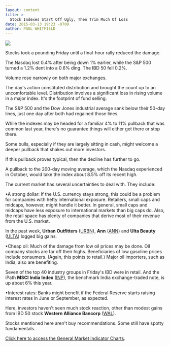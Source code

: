 ```yaml
---
layout: content
title: >-
  Stock Indexes Start Off Ugly, Then Trim Much Of Loss
date: 2015-03-13 19:23 -0700
author: PAUL WHITFIELD
---
```






![](https://www.investors.com/wp-content/uploads/ibd-migrated-images/MPv_150316_635618585008319633.png)









  

Stocks took a pounding Friday until a final-hour rally reduced the damage.

  

The Nasdaq lost 0.4% after being down 1% earlier, while the S&P 500 turned a 1.2% dent into a 0.6% ding. The IBD 50 fell 0.2%.

  

Volume rose narrowly on both major exchanges.

  

The day's action constituted distribution and brought the count up to an uncomfortable level. Distribution involves a significant loss in rising volume in a major index. It's the footprint of fund selling.

  

The S&P 500 and the Dow Jones industrial average sank below their 50-day lines, just one day after both had regained those lines.

  

While the indexes may be headed for a familiar 4% to 11% pullback that was common last year, there's no guarantee things will either get there or stop there.

  

Some bulls, especially if they are largely sitting in cash, might welcome a deeper pullback that shakes out more investors.

  

If this pullback proves typical, then the decline has further to go.

  

A pullback to the 200-day moving average, which the Nasdaq experienced in October, would take the index about 8.5% off its recent high.

  

The current market has several uncertainties to deal with. They include:

  

•A strong dollar: If the U.S. currency stays strong, this could be a problem for companies with hefty international exposure. Retailers, small caps and midcaps, however, might handle it better. In general, small caps and midcaps have less exposure to international markets than big caps do. Also, the retail space has plenty of companies that derive most of their revenue from the U.S. market.

  

In the past week, **Urban Outfitters** ([URBN](https://research.investors.com/quote.aspx?symbol=URBN)), **Ann** ([ANN](https://research.investors.com/quote.aspx?symbol=ANN)) and **Ulta Beauty** ([ULTA](https://research.investors.com/quote.aspx?symbol=ULTA)) logged big gains.

  

•Cheap oil: Much of the damage from low oil prices may be done. Oil company stocks are far off their highs. Beneficiaries of low gasoline prices include consumers. (Again, this points to retail.) Major oil importers, such as India, also are benefiting.

  

Seven of the top 40 industry groups in Friday's IBD were in retail. And the iPath **MSCI India Index** ([INP](https://research.investors.com/quote.aspx?symbol=INP)), the benchmark India exchange-traded note, is up about 6% this year.

  

•Interest rates: Banks might benefit if the Federal Reserve starts raising interest rates in June or September, as expected.

  

Here, investors haven't seen much stock reaction, other than modest gains from IBD 50 stock **Western Alliance Bancorp** ([WAL](https://research.investors.com/quote.aspx?symbol=WAL)).

  

Stocks mentioned here aren't buy recommendations. Some still have spotty fundamentals.

  

[Click here to access the General Market Indicator Charts](https://www.investors.com/pdf/GMI_031615.pdf).




